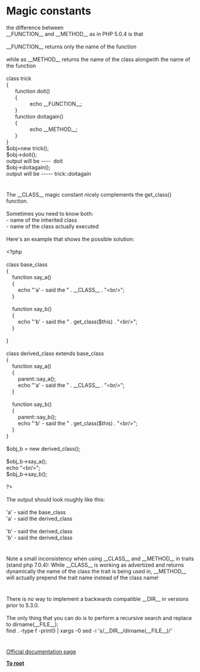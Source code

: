 # Magic constants




<div class="phpcode"><span class="html">
the difference between <br>__FUNCTION__ and __METHOD__ as in PHP 5.0.4 is that<br><br>__FUNCTION__ returns only the name of the function<br><br>while as __METHOD__ returns the name of the class alongwith the name of the function<br><br>class trick<br>{<br>&#xA0; &#xA0; &#xA0; function doit()<br>&#xA0; &#xA0; &#xA0; {<br>&#xA0; &#xA0; &#xA0; &#xA0; &#xA0; &#xA0; &#xA0; &#xA0; echo __FUNCTION__;<br>&#xA0; &#xA0; &#xA0; }<br>&#xA0; &#xA0; &#xA0; function doitagain()<br>&#xA0; &#xA0; &#xA0; {<br>&#xA0; &#xA0; &#xA0; &#xA0; &#xA0; &#xA0; &#xA0; &#xA0; echo __METHOD__;<br>&#xA0; &#xA0; &#xA0; }<br>}<br>$obj=new trick();<br>$obj-&gt;doit();<br>output will be ----&#xA0; doit<br>$obj-&gt;doitagain();<br>output will be ----- trick::doitagain</span>
</div>
  

#


<div class="phpcode"><span class="html">
The __CLASS__ magic constant nicely complements the get_class() function.<br><br>Sometimes you need to know both:<br>- name of the inherited class<br>- name of the class actually executed<br><br>Here&apos;s an example that shows the possible solution:<br><br><span class="default">&lt;?php<br><br></span><span class="keyword">class </span><span class="default">base_class<br></span><span class="keyword">{<br>&#xA0; &#xA0; function </span><span class="default">say_a</span><span class="keyword">()<br>&#xA0; &#xA0; {<br>&#xA0; &#xA0; &#xA0; &#xA0; echo </span><span class="string">&quot;&apos;a&apos; - said the &quot; </span><span class="keyword">. </span><span class="default">__CLASS__ </span><span class="keyword">. </span><span class="string">&quot;&lt;br/&gt;&quot;</span><span class="keyword">;<br>&#xA0; &#xA0; }<br><br>&#xA0; &#xA0; function </span><span class="default">say_b</span><span class="keyword">()<br>&#xA0; &#xA0; {<br>&#xA0; &#xA0; &#xA0; &#xA0; echo </span><span class="string">&quot;&apos;b&apos; - said the &quot; </span><span class="keyword">. </span><span class="default">get_class</span><span class="keyword">(</span><span class="default">$this</span><span class="keyword">) . </span><span class="string">&quot;&lt;br/&gt;&quot;</span><span class="keyword">;<br>&#xA0; &#xA0; }<br><br>}<br><br>class </span><span class="default">derived_class </span><span class="keyword">extends </span><span class="default">base_class<br></span><span class="keyword">{<br>&#xA0; &#xA0; function </span><span class="default">say_a</span><span class="keyword">()<br>&#xA0; &#xA0; {<br>&#xA0; &#xA0; &#xA0; &#xA0; </span><span class="default">parent</span><span class="keyword">::</span><span class="default">say_a</span><span class="keyword">();<br>&#xA0; &#xA0; &#xA0; &#xA0; echo </span><span class="string">&quot;&apos;a&apos; - said the &quot; </span><span class="keyword">. </span><span class="default">__CLASS__ </span><span class="keyword">. </span><span class="string">&quot;&lt;br/&gt;&quot;</span><span class="keyword">;<br>&#xA0; &#xA0; }<br><br>&#xA0; &#xA0; function </span><span class="default">say_b</span><span class="keyword">()<br>&#xA0; &#xA0; {<br>&#xA0; &#xA0; &#xA0; &#xA0; </span><span class="default">parent</span><span class="keyword">::</span><span class="default">say_b</span><span class="keyword">();<br>&#xA0; &#xA0; &#xA0; &#xA0; echo </span><span class="string">&quot;&apos;b&apos; - said the &quot; </span><span class="keyword">. </span><span class="default">get_class</span><span class="keyword">(</span><span class="default">$this</span><span class="keyword">) . </span><span class="string">&quot;&lt;br/&gt;&quot;</span><span class="keyword">;<br>&#xA0; &#xA0; }<br>}<br><br></span><span class="default">$obj_b </span><span class="keyword">= new </span><span class="default">derived_class</span><span class="keyword">();<br><br></span><span class="default">$obj_b</span><span class="keyword">-&gt;</span><span class="default">say_a</span><span class="keyword">();<br>echo </span><span class="string">&quot;&lt;br/&gt;&quot;</span><span class="keyword">;<br></span><span class="default">$obj_b</span><span class="keyword">-&gt;</span><span class="default">say_b</span><span class="keyword">();<br><br></span><span class="default">?&gt;<br></span><br>The output should look roughly like this:<br><br>&apos;a&apos; - said the base_class<br>&apos;a&apos; - said the derived_class<br><br>&apos;b&apos; - said the derived_class<br>&apos;b&apos; - said the derived_class</span>
</div>
  

#


<div class="phpcode"><span class="html">
Note a small inconsistency when using __CLASS__ and __METHOD__ in traits (stand php 7.0.4): While __CLASS__ is working as advertized and returns dynamically the name of the class the trait is being used in, __METHOD__ will actually prepend the trait name instead of the class name!</span>
</div>
  

#


<div class="phpcode"><span class="html">
There is no way to implement a backwards compatible __DIR__ in versions prior to 5.3.0.<br><br>The only thing that you can do is to perform a recursive search and replace to dirname(__FILE__):<br>find . -type f -print0 | xargs -0 sed -i &apos;s/__DIR__/dirname(__FILE__)/&apos;</span>
</div>
  

#

[Official documentation page](https://www.php.net/manual/en/language.constants.predefined.php)

**[To root](/README.md)**